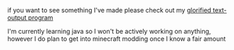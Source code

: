 if you want to see something I've made please check out my [glorified text-output program](https://github.com/Ioxom/IoxBot "IoxBot")

I'm currently learning java so I won't be actively working on anything, however I do plan to get into minecraft modding once I know a fair amount
